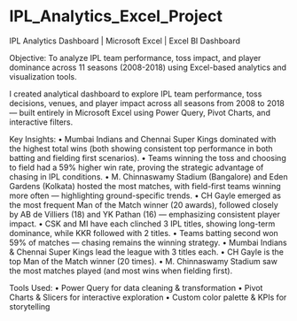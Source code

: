 # IPL_Analytics_Excel_Project

IPL Analytics Dashboard | Microsoft Excel | Excel BI Dashboard

Objective: To analyze IPL team performance, toss impact, and player dominance across 11 seasons (2008-2018) using Excel-based analytics and visualization tools.

I created analytical dashboard to explore IPL team performance, toss decisions, venues, and player impact across all seasons from 2008 to 2018 — built entirely in Microsoft Excel using Power Query, Pivot Charts, and interactive filters.

Key Insights:
• Mumbai Indians and Chennai Super Kings dominated with the highest total wins (both showing consistent top performance in both batting and fielding first scenarios).
• Teams winning the toss and choosing to field had a 59% higher win rate, proving the strategic advantage of chasing in IPL conditions.
• M. Chinnaswamy Stadium (Bangalore) and Eden Gardens (Kolkata) hosted the most matches, with field-first teams winning more often — highlighting ground-specific trends.
• CH Gayle emerged as the most frequent Man of the Match winner (20 awards), followed closely by AB de Villiers (18) and YK Pathan (16) — emphasizing consistent player impact.
• CSK and MI have each clinched 3 IPL titles, showing long-term dominance, while KKR followed with 2 titles.
• Teams batting second won 59% of matches — chasing remains the winning strategy.
• Mumbai Indians & Chennai Super Kings lead the league with 3 titles each.
• CH Gayle is the top Man of the Match winner (20 times).
• M. Chinnaswamy Stadium saw the most matches played (and most wins when fielding first).

Tools Used:
• Power Query for data cleaning & transformation
• Pivot Charts & Slicers for interactive exploration
• Custom color palette & KPIs for storytelling
